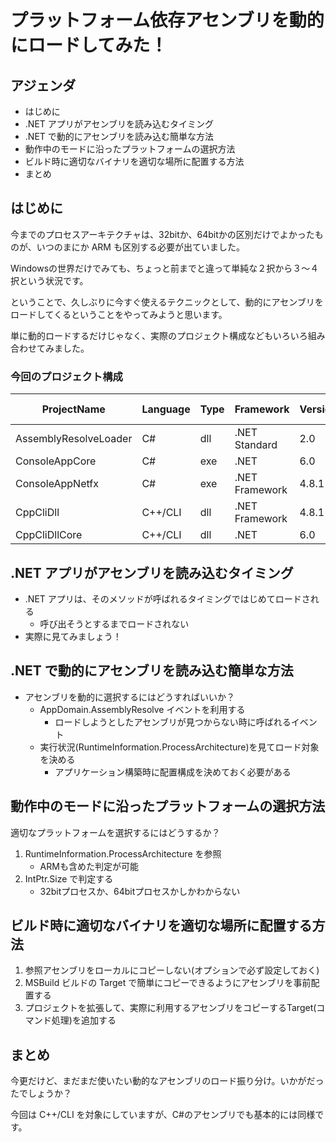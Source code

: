 # プラットフォーム依存アセンブリを動的にロードしてみた！

## アジェンダ
- はじめに
- .NET アプリがアセンブリを読み込むタイミング
- .NET で動的にアセンブリを読み込む簡単な方法
- 動作中のモードに沿ったプラットフォームの選択方法
- ビルド時に適切なバイナリを適切な場所に配置する方法
- まとめ

## はじめに

今までのプロセスアーキテクチャは、32bitか、64bitかの区別だけでよかったものが、いつのまにか ARM も区別する必要が出ていました。

Windowsの世界だけでみても、ちょっと前までと違って単純な２択から３～４択という状況です。

ということで、久しぶりに今すぐ使えるテクニックとして、動的にアセンブリをロードしてくるということをやってみようと思います。

単に動的ロードするだけじゃなく、実際のプロジェクト構成などもいろいろ組み合わせてみました。


### 今回のプロジェクト構成

| ProjectName | Language | Type | Framework | Version | Any CPU | ARM | ARM64 | Win32 | x64 |
|---|---|---|---|---|---|---|---|---|---|
| AssemblyResolveLoader | C# | dll | .NET Standard | 2.0 | ○ | × |× |× |× |
| ConsoleAppCore | C# | exe | .NET | 6.0 | ○ | × |× |× |× |
| ConsoleAppNetfx | C# | exe | .NET Framework | 4.8.1 | ○ | × |× |× |× |
| CppCliDll | C++/CLI | dll | .NET Framework | 4.8.1 | △ | × | ○ | ○ | ○ | 
| CppCliDllCore | C++/CLI | dll | .NET | 6.0 | × | ○ | ○ | ○ | ○ | 

## .NET アプリがアセンブリを読み込むタイミング

- .NET アプリは、そのメソッドが呼ばれるタイミングではじめてロードされる
    - 呼び出そうとするまでロードされない
- 実際に見てみましょう！

## .NET で動的にアセンブリを読み込む簡単な方法

- アセンブリを動的に選択するにはどうすればいいか？
    - AppDomain.AssemblyResolve イベントを利用する
        - ロードしようとしたアセンブリが見つからない時に呼ばれるイベント
    - 実行状況(RuntimeInformation.ProcessArchitecture)を見てロード対象を決める
        - アプリケーション構築時に配置構成を決めておく必要がある

## 動作中のモードに沿ったプラットフォームの選択方法

適切なプラットフォームを選択するにはどうするか？

1. RuntimeInformation.ProcessArchitecture を参照
    - ARMも含めた判定が可能
2. IntPtr.Size で判定する
    - 32bitプロセスか、64bitプロセスかしかわからない

## ビルド時に適切なバイナリを適切な場所に配置する方法

1. 参照アセンブリをローカルにコピーしない(オプションで必ず設定しておく)
2. MSBuild ビルドの Target で簡単にコピーできるようにアセンブリを事前配置する
3. プロジェクトを拡張して、実際に利用するアセンブリをコピーするTarget(コマンド処理)を追加する

## まとめ

今更だけど、まだまだ使いたい動的なアセンブリのロード振り分け。いかがだったでしょうか？

今回は C++/CLI を対象にしていますが、C#のアセンブリでも基本的には同様です。
